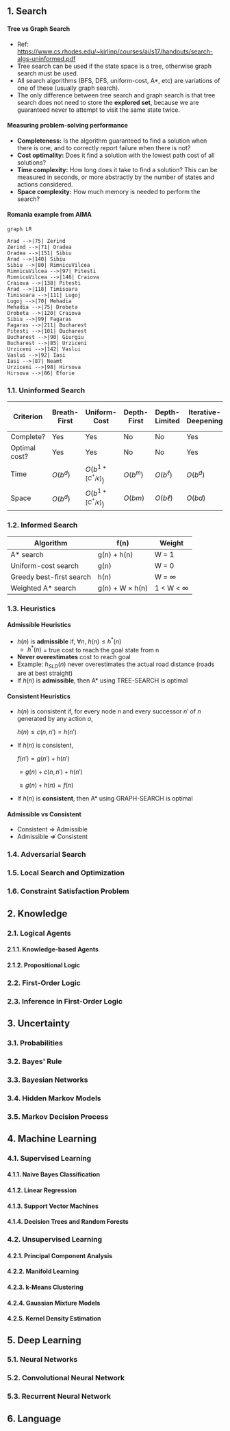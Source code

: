 ## 1. Search

#### Tree vs Graph Search

- Ref: https://www.cs.rhodes.edu/~kirlinp/courses/ai/s17/handouts/search-algs-uninformed.pdf
- Tree search can be used if the state space is a tree, otherwise graph search must be used.
- All search algorithms (BFS, DFS, uniform-cost, A*, etc) are variations of one of these (usually graph search).
- The only difference between tree search and graph search is that tree search does not need to store the **explored set**, because we are guaranteed never to attempt to visit the same state twice.

#### Measuring problem-solving performance

- **Completeness:** Is the algorithm guaranteed to find a solution when there is one, and to correctly report failure when there is not?
- **Cost optimality:** Does it find a solution with the lowest path cost of all solutions?
- **Time complexity:** How long does it take to find a solution? This can be measured in seconds, or more abstractly by the number of states and actions considered.
- **Space complexity:** How much memory is needed to perform the search?

#### Romania example from AIMA

```mermaid
graph LR

Arad -->|75| Zerind
Zerind -->|71| Oradea
Oradea -->|151| Sibiu
Arad -->|140| Sibiu
Sibiu -->|80| RimnicuVilcea
RimnicuVilcea -->|97| Pitesti
RimnicuVilcea -->|146| Craiova
Craiova -->|138| Pitesti
Arad -->|118| Timisoara
Timisoara -->|111| Lugoj
Lugoj -->|70| Mehadia
Mehadia -->|75| Drobeta
Drobeta -->|120| Craiova
Sibiu -->|99| Fagaras
Fagaras -->|211| Bucharest
Pitesti -->|101| Bucharest
Bucharest -->|90| Giurgiu
Bucharest -->|85| Urziceni
Urziceni -->|142| Vaslui
Vaslui -->|92| Iasi
Iasi -->|87| Neamt
Urziceni -->|98| Hirsova
Hirsova -->|86| Eforie
```

### 1.1. Uninformed Search

|Criterion|Breath-First|Uniform-Cost|Depth-First|Depth-Limited|Iterative-Deepening|Bidirectional (if applicable)|
|---|---|---|---|---|---|---|
|Complete?|Yes|Yes|No|No|Yes|Yes|
|Optimal cost?|Yes|Yes|No|No|Yes|Yes|
|Time|$O(b^d)$|$O(b^{1+[C^*/ϵ]})$|$O(b^m)$|$O(b^ℓ)$|$O(b^d)$|$O(b^{d/2})$|
|Space|$O(b^d)$|$O(b^{1+[C^*/ϵ]})$|$O(bm)$|$O(bℓ)$|$O(bd)$|$O(b^{d/2})$|

### 1.2. Informed Search

|Algorithm|f(n)|Weight|
|---|---|---|
|A* search|g(n) + h(n)|W = 1|
|Uniform-cost search|g(n)|W = 0|
|Greedy best-first search|h(n)|W = ∞|
|Weighted A* search|g(n) + W × h(n)|1 < W < ∞|

### 1.3. Heuristics

#### Admissible Heuristics

- $h(n)$ is **admissible** if, $\forall n$, $h(n) \leq h^*(n)$
  - $h^*(n)$ = true cost to reach the goal state from n
- **Never overestimates** cost to reach goal
- Example: $h_{SLD}(n)$ never overestimates the actual road distance (roads are at best straight)
- If $h(n)$ is **admissible**, then A* using TREE-SEARCH is optimal

#### Consistent Heuristics

- $h(n)$ is consistent if, for every node $n$ and every successor $n'$ of $n$ generated by any action $a$,

  $h(n) \leq c(n,n') = h(n')$

- If $h(n)$ is consistent,

  $f(n')=g(n')+h(n')$
  
  $=g(n)+c(n,n')+h(n')$
  
  $\geq g(n)+h(n)=f(n)$

- If $h(n)$ is **consistent**, then A* using GRAPH-SEARCH is optimal

#### Admissible vs Consistent

- Consistent $\Rightarrow$ Admissible
- Admissible $\nRightarrow$ Consistent

### 1.4. Adversarial Search

### 1.5. Local Search and Optimization

### 1.6. Constraint Satisfaction Problem

## 2. Knowledge

### 2.1. Logical Agents

#### 2.1.1. Knowledge-based Agents

#### 2.1.2. Propositional Logic

### 2.2. First-Order Logic

### 2.3. Inference in First-Order Logic

## 3. Uncertainty

### 3.1. Probabilities

### 3.2. Bayes' Rule

### 3.3. Bayesian Networks

### 3.4. Hidden Markov Models

### 3.5. Markov Decision Process

## 4. Machine Learning

### 4.1. Supervised Learning

#### 4.1.1. Naive Bayes Classification

#### 4.1.2. Linear Regression

#### 4.1.3. Support Vector Machines

#### 4.1.4. Decision Trees and Random Forests

### 4.2. Unsupervised Learning

#### 4.2.1. Principal Component Analysis

#### 4.2.2. Manifold Learning

#### 4.2.3. k-Means Clustering

#### 4.2.4. Gaussian Mixture Models

#### 4.2.5. Kernel Density Estimation

## 5. Deep Learning

### 5.1. Neural Networks

### 5.2. Convolutional Neural Network

### 5.3. Recurrent Neural Network

## 6. Language
